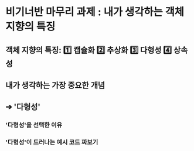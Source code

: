 # 비기너반 마무리 과제 : 내가 생각하는 객체 지향의 특징
## 객체 지향의 특징: 1️⃣ 캡슐화 2️⃣ 추상화 3️⃣ 다형성 4️⃣ 상속성

## 내가 생각하는 가장 중요한 개념
## ➔ '다형성'

### '다형성'을 선택한 이유
### '다형성'이 드러나는 예시 코드 짜보기



